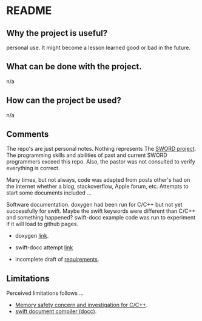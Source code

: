 # README

## Why the project is useful? 

personal use. It might become a lesson learned good or bad in the future. 

## What can be done with the project.

n/a

## How can the project be used?

n/a

## Comments

The repo's are just personal notes. Nothing represents The [SWORD project](https://crosswire.org/svn/sword/trunk). The programming skills and abilities of past and current SWORD programmers exceed this repo. Also, the pastor was not consulted to verify everything is correct.

Many times, but not always, code was adapted from posts other's had on the internet whether a blog, stackoverflow, Apple forum, etc. Attempts to start some documents included ...

Software documentation. doxygen had been run for C/C++ but not yet successfully for swift. Maybe the swift keywords were different than C/C++ and something happened? swift-docc example code was run to experiment if it will load to github pages.
- doxygen [link](https://sword-2.github.io/html/html/index.html).
- swift-docc attempt [link](https://sword-2.github.io/docc/rpt/i2.html)


- incomplete draft of [requirements](https://sword-2.github.io/requirements/1a_des/o_des_rel.html).

## Limitations

Perceived limitations follows ...
- [Memory safety concern and investigation for C/C++](https://sword-2.github.io/added-html/cpp_segv_handler/index.html).
- [swift document compiler (docc)](https://sword-2.github.io/added-html/swift/docc.html).


